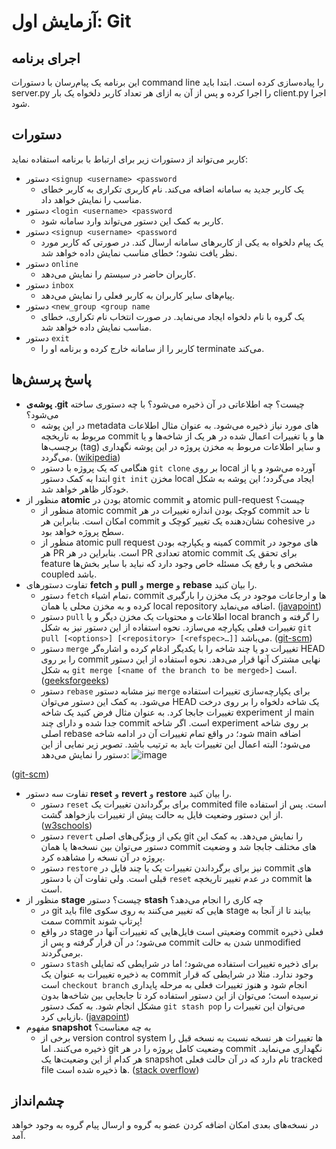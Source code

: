 # آزمایش اول: Git
## اجرای برنامه
این برنامه یک پیام‌رسان با دستورات command line را پیاده‌سازی کرده است. ابتدا باید server.py را اجرا کرده و پس از آن به ازای هر تعداد کاربر دلخواه یک بار client.py اجرا شود.
## دستورات
کاربر می‌تواند از دستورات زیر برای ارتباط با برنامه استفاده نماید:

+ دستور `<signup <username> <password`
  + یک کاربر جدید به سامانه اضافه می‌کند. نام کاربری تکراری به کاربر خطای مناسب را نمایش خواهد داد.
+ دستور `<login <username> <password`
  + کاربر به کمک این دستور می‌تواند وارد سامانه شود.
+ دستور `<signup <username> <password`
  + یک پیام دلخواه به یکی از کاربرهای سامانه ارسال کند. در صورتی که کاربر مورد نظر یافت نشود؛ خطای مناسب نمایش داده خواهد شد.
+ دستور `online`
  + کاربران حاضر در سیستم را نمایش می‌دهد.
+ دستور `inbox`
  + پیام‌های سایر کاربران به کاربر فعلی را نمایش می‌دهد.
+ دستور `<new_group <group name`
  + یک گروه با نام دلخواه ایجاد می‌نماید. در صورت انتخاب نام تکراری، خطای مناسب نمایش داده خواهد شد.
+ دستور `exit`
  + کاربر را از سامانه خارج کرده و برنامه او را terminate می‌کند.
## پاسخ پرسش‌ها
+ **پوشه‌ی .git** چیست؟ چه اطلاعاتی در آن ذخیره می‌شود؟ با چه دستوری ساخته می‌شود؟
  + در این پوشه metadata های مورد نیاز ذخیره می‌شود. به عنوان مثال اطلاعات مربوط به تاریخچه commit ها و یا تغییرات اعمال شده در هر یک از شاخه‌ها و یا برچسب‌ها (tag) و سایر اطلاعات مربوط به مخزن پروژه در این پوشه نگهداری می‌گردد.
  ([wikipedia](/https://en.wikipedia.org/wiki/Git))
  + هنگامی که یک پروژه با دستور `git clone` بر روی local آورده می‌شود و یا از ابتدا به کمک دستور `git init` مخزن local ایجاد می‌گردد؛ این پوشه به شکل خودکار ظاهر خواهد شد.
+ منظور از **atomic** بودن در atomic commit و atomic pull-request چیست؟
  + منظور از atomic commit کوچک بودن اندازه تغییرات در هر commit تا حد امکان است. بنابراین هر commit نشان‌دهنده یک تغییر کوچک و cohesive در سطح پروژه خواهد بود.
  + منظور از atomic pull request کمینه و یکپارچه بودن commit های موجود در هر PR است. بنابراین در هر PR تعدادی atomic commit برای تحقق یک feature مشخص و یا رفع یک مسئله خاص وجود دارد که نباید با سایر بخش‌ها coupled باشد.
+ تفاوت دستورهای **fetch** و **pull** و **merge** و **rebase** را بیان کنید.
  + دستور `fetch` تمام اشیاء، commit ها و ارجاعات موجود در یک مخزن را بارگیری کرده و به مخزن محلی یا همان local repository اضافه می‌نماید.
([javapoint](https://www.javatpoint.com/git-fetch))
  + دستور `pull` اطلاعات و محتویات یک مخزن دیگر و یا local branch را گرفته و تغییرات فعلی یکپارچه می‌سازد. نحوه استفاده از این دستور نیز به شکل `git pull [<options>] [<repository> [<refspec>…​]]` می‌باشد.
([git-scm](https://git-scm.com/docs/git-pull))
  + دستور `merge` تغییرات دو یا چند شاخه را با یکدیگر ادغام کرده و اشاره‌گر HEAD را بر روی commit نهایی مشترک آنها قرار می‌دهد. نحوه استفاده از این دستور به شکل `git merge [<name of the branch to be merged>]` است.
([geeksforgeeks](https://www.geeksforgeeks.org/git-merge/))
  + دستور `rebase` نیز مشابه دستور `merge` برای یکپارچه‌سازی تغییرات استفاده می‌شود. به کمک این دستور می‌توان HEAD یک شاخه دلخواه را بر روی درخت تغییرات جابجا کرد. به عنوان مثال فرض کنید یک شاخه experiment از main جدا شده و دارای چند commit است. اگر شاخه experiment بر روی شاخه اصلی rebase شود؛ در واقع تمام تغییرات آن در ادامه شاخه main اضافه می‌شود؛ البته اعمال این تغییرات باید به ترتیب باشد. تصویر زیر نمایی از این دستور را نمایش می‌دهد:
![image](https://github.com/MoaliMkh/SELab_1/assets/59196723/16f29eca-d3cc-4757-929f-243c3e117d55)

([git-scm](https://git-scm.com/book/en/v2/Git-Branching-Rebasing))

+ تفاوت سه دستور **reset** و **revert** و **restore** را بیان کنید.
  + دستور `reset` برای برگرداندن تغییرات یک commited file است. پس از استفاده از این دستور وضعیت فایل به حالت پیش از تغییرات بازخواهد گشت.
  ([w3schools](https://www.w3schools.com/git/git_reset.asp?remote=github))
  + دستور `revert` یکی از ویژگی‌های اصلی git را نمایش می‌دهد. به کمک این دستور می‌توان بین نسخه‌ها یا همان commit های مختلف جابجا شد و وضعیت پروژه در آن نسخه را مشاهده کرد.
  + دستور `restore` نیز برای برگرداندن تغییرات یک یا چند فایل در commit های قبلی است. ولی تفاوت آن با دستور `reset` در عدم تغییر تاریخچه commit ها است.
+ منظور از **stage** چیست؟ دستور **stash** چه کاری را انجام می‌دهد؟
  + در git باید file هایی که تغییر می‌کنند به روی سکوی stage بیایند تا از آنجا به سمت commit پرتاپ شوند!
  + در واقع stage وضعیتی است فایل‌هایی که تغییرات آنها در commit فعلی ذخیره می‌شود؛ در آن قرار گرفته و پس از commit شدن به حالت unmodified برمی‌گردند.
  + دستور `stash` برای ذخیره تغییرات استفاده می‌شود؛ اما در شرایطی که تمایلی به ذخیره تغییرات به عنوان یک commit وجود ندارد. مثلا در شرایطی که قرار است `checkout branch` انجام شود و هنوز تغییرات فعلی به مرحله پایداری نرسیده است؛ می‌توان از این دستور استفاده کرد تا جابجایی بین شاخه‌ها بدون مشکل انجام شود. به کمک دستور `git stash pop` می‌توان این تغییرات را بازیابی کرد.
([javapoint](https://www.javatpoint.com/git-stash))
+ مفهوم **snapshot** به چه معناست؟
  + برخی از version control system ها تغییرات هر نسخه نسبت به نسخه قبل را ذخیره می‌کنند. اما git وضعیت کامل پروژه را در هر commit نگهداری می‌نماید. هر کدام از این وضعیت‌ها یک snapshot نام دارد که در آن حالت فعلی tracked file ها ذخیره شده است.
  ([stack overflow](https://stackoverflow.com/questions/4964099/what-is-a-git-snapshot#:~:text=A%20snapshot%20is%20a%20representation,first%20moment%20it%20was%20tracked.))

## چشم‌انداز
در نسخه‌های بعدی امکان اضافه کردن عضو به گروه و ارسال پیام گروه به وجود خواهد آمد.

